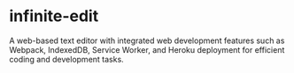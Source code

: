 # infinite-edit
A web-based text editor with integrated web development features such as Webpack, IndexedDB, Service Worker, and Heroku deployment for efficient coding and development tasks.
